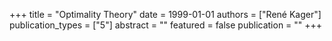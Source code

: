 +++
title = "Optimality Theory"
date = 1999-01-01
authors = ["René Kager"]
publication_types = ["5"]
abstract = ""
featured = false
publication = ""
+++

